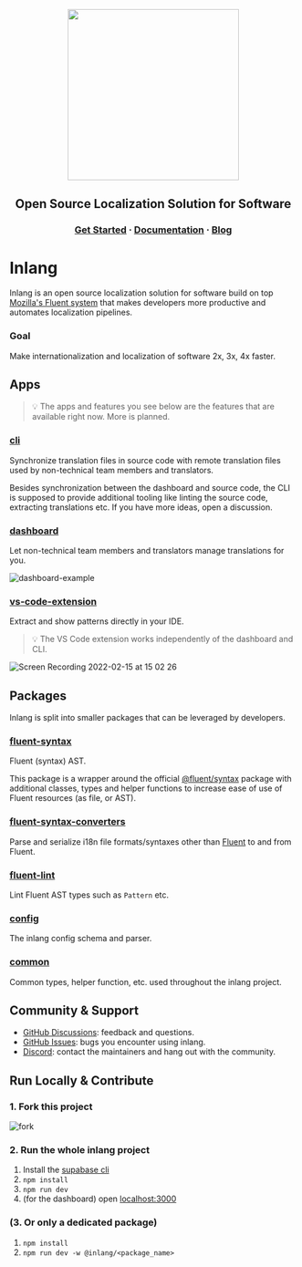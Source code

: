 <div>
    <p align="center">
        <img width="300" src="https://raw.githubusercontent.com/inlang/inlang/main/assets/logo-white-background.svg"/>
    </p>
    <h2 align="center">
        Open Source Localization Solution for Software
    </h2>
    <h3 align="center">
        <a href="https://inlang.dev/docs/getting-started" target="_blank">Get Started</a> · <a href="https://inlang.dev/docs/intro" target="_blank">Documentation</a> · <a href="https://inlang.dev/blog" target="_blank">Blog</a>
    </h3>
</div>

# Inlang

Inlang is an open source localization solution for software build on top [Mozilla's Fluent system](https://projectfluent.org/) that makes developers more productive and automates localization pipelines. 

### Goal 

Make internationalization and localization of software 2x, 3x, 4x faster. 
  

## Apps

> :bulb: The apps and features you see below are the features that are available right now. More is planned.


### [cli](apps/cli)  
Synchronize translation files in source code with remote translation files used by non-technical team members and translators. 

Besides synchronization between the dashboard and source code, the CLI is supposed to provide additional tooling like linting the source code, extracting translations etc. If you have more ideas, open a discussion. 

### [dashboard](apps/dashboard)  
Let non-technical team members and translators manage translations for you.

![dashboard-example](https://user-images.githubusercontent.com/35429197/154271089-9acf02c3-7c6e-435c-9014-6ee21426ab4d.png)


### [vs-code-extension](apps/vs-code-extension)  
Extract and show patterns directly in your IDE. 

> :bulb: The VS Code extension works independently of the dashboard and CLI.


![Screen Recording 2022-02-15 at 15 02 26](https://user-images.githubusercontent.com/35429197/154270998-3e8d147a-b979-4df5-b6df-a53c900d962e.gif)


## Packages

Inlang is split into smaller packages that can be leveraged by developers.

### [fluent-syntax](packages/fluent-syntax)  
Fluent (syntax) AST.  

This package is a wrapper around the official [@fluent/syntax](https://projectfluent.org/fluent.js/syntax/) package with additional classes, types and helper functions to increase ease of use of Fluent resources (as file, or AST).

### [fluent-syntax-converters](packages/fluent-syntax-converters)  
Parse and serialize i18n file formats/syntaxes other than [Fluent](https://projectfluent.org/) to and from Fluent.

### [fluent-lint](packages/fluent-lint)  
Lint Fluent AST types such as `Pattern` etc. 

### [config](packages/config)  
The inlang config schema and parser.

### [common](packages/common)  
Common types, helper function, etc. used throughout the inlang project.

## Community & Support

- [GitHub Discussions](https://github.com/inlang/inlang/discussions): feedback and questions.
- [GitHub Issues](https://github.com/inlang/inlang/issues): bugs you encounter using inlang.
- [Discord](https://discord.gg/CUkj4fgz5K): contact the maintainers and hang out with the community.

## Run Locally & Contribute

### 1. Fork this project

![fork](https://raw.githubusercontent.com/inlang/inlang/main/assets/fork-project.webp)

### 2. Run the whole inlang project

1. Install the [supabase cli](https://github.com/supabase/cli)
2. `npm install`
3. `npm run dev`
4. (for the dashboard) open [localhost:3000](http://localhost:3000/)

### (3. Or only a dedicated package)

1. `npm install`
2. `npm run dev -w @inlang/<package_name>`

